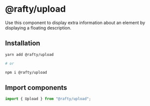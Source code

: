 # @rafty/upload

Use this component to display extra information about an element by displaying a
floating description.

## Installation

```sh
yarn add @rafty/upload

# or

npm i @rafty/upload
```

## Import components

```jsx
import { Upload } from "@rafty/upload";
```
